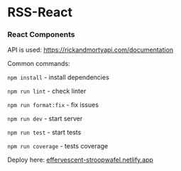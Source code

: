 # RSS-React

### React Components

API is used: https://rickandmortyapi.com/documentation 

Common commands:

`npm install` - install dependencies

`npm run lint` - check linter

`npm run format:fix`  - fix issues

`npm run dev`  - start server

`npm run test`  - start tests

`npm run coverage`  - tests coverage

Deploy here:  [effervescent-stroopwafel.netlify.app](https://effervescent-stroopwafel-7143d2.netlify.app)